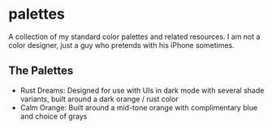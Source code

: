 # palettes
A collection of my standard color palettes and related resources. I am not a color designer, just a guy who pretends with his iPhone sometimes.


## The Palettes

- Rust Dreams: Designed for use with UIs in dark mode with several shade variants, built around a dark orange / rust color
- Calm Orange: Built around a mid-tone orange with complimentary blue and choice of grays
